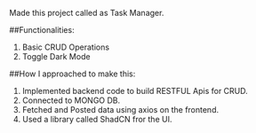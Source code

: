 Made this project called as Task Manager.

##Functionalities:
1) Basic CRUD Operations
2) Toggle Dark Mode

##How I approached to make this:
1) Implemented backend code to build RESTFUL Apis for CRUD.
2) Connected to MONGO DB.
3) Fetched and Posted data using axios on the frontend.
4) Used a library called ShadCN fror the UI.
